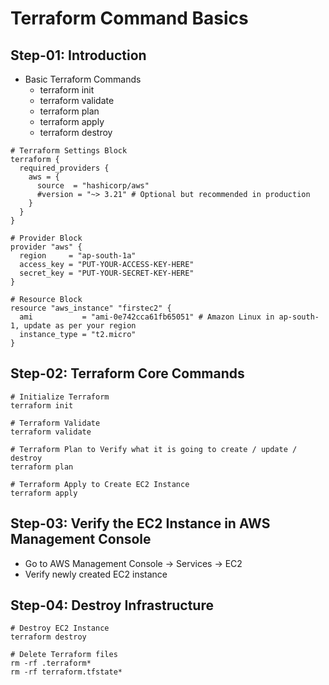 # Terraform Command Basics

## Step-01: Introduction
- Basic Terraform Commands
  - terraform init
  - terraform validate
  - terraform plan
  - terraform apply
  - terraform destroy      

```t
# Terraform Settings Block
terraform {
  required_providers {
    aws = {
      source  = "hashicorp/aws"
      #version = "~> 3.21" # Optional but recommended in production
    }
  }
}

# Provider Block
provider "aws" {
  region     = "ap-south-1a"
  access_key = "PUT-YOUR-ACCESS-KEY-HERE"
  secret_key = "PUT-YOUR-SECRET-KEY-HERE"
}

# Resource Block
resource "aws_instance" "firstec2" {
  ami           = "ami-0e742cca61fb65051" # Amazon Linux in ap-south-1, update as per your region
  instance_type = "t2.micro"
}
```

## Step-02: Terraform Core Commands
```t
# Initialize Terraform
terraform init

# Terraform Validate
terraform validate

# Terraform Plan to Verify what it is going to create / update / destroy
terraform plan

# Terraform Apply to Create EC2 Instance
terraform apply 
```

## Step-03: Verify the EC2 Instance in AWS Management Console
- Go to AWS Management Console -> Services -> EC2
- Verify newly created EC2 instance



## Step-04: Destroy Infrastructure
```t
# Destroy EC2 Instance
terraform destroy

# Delete Terraform files 
rm -rf .terraform*
rm -rf terraform.tfstate*
```



